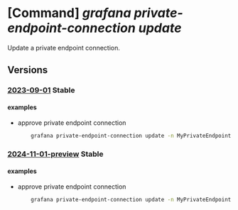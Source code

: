 # [Command] _grafana private-endpoint-connection update_

Update a private endpoint connection.

## Versions

### [2023-09-01](/Resources/mgmt-plane/L3N1YnNjcmlwdGlvbnMve30vcmVzb3VyY2Vncm91cHMve30vcHJvdmlkZXJzL21pY3Jvc29mdC5kYXNoYm9hcmQvZ3JhZmFuYS97fS9wcml2YXRlZW5kcG9pbnRjb25uZWN0aW9ucy97fQ==/2023-09-01.xml) **Stable**

<!-- mgmt-plane /subscriptions/{}/resourcegroups/{}/providers/microsoft.dashboard/grafana/{}/privateendpointconnections/{} 2023-09-01 -->

#### examples

- approve private endpoint connection
    ```bash
        grafana private-endpoint-connection update -n MyPrivateEndpoint -g MyResourceGroup --workspace-name MyGrafana --private-link-service-connection-state description="My response message" status="Approved"
    ```

### [2024-11-01-preview](/Resources/mgmt-plane/L3N1YnNjcmlwdGlvbnMve30vcmVzb3VyY2Vncm91cHMve30vcHJvdmlkZXJzL21pY3Jvc29mdC5kYXNoYm9hcmQvZ3JhZmFuYS97fS9wcml2YXRlZW5kcG9pbnRjb25uZWN0aW9ucy97fQ==/2024-11-01-preview.xml) **Stable**

<!-- mgmt-plane /subscriptions/{}/resourcegroups/{}/providers/microsoft.dashboard/grafana/{}/privateendpointconnections/{} 2024-11-01-preview -->

#### examples

- approve private endpoint connection
    ```bash
        grafana private-endpoint-connection update -n MyPrivateEndpoint -g MyResourceGroup --workspace-name MyGrafana --private-link-service-connection-state description="My response message" status="Approved"
    ```
